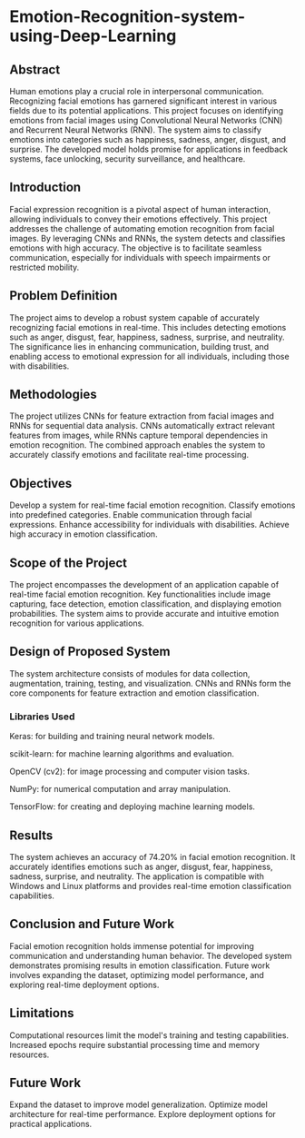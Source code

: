 # Emotion-Recognition-system-using-Deep-Learning

## Abstract
Human emotions play a crucial role in interpersonal communication. Recognizing facial emotions has garnered significant interest in various fields due to its potential applications. This project focuses on identifying emotions from facial images using Convolutional Neural Networks (CNN) and Recurrent Neural Networks (RNN). The system aims to classify emotions into categories such as happiness, sadness, anger, disgust, and surprise. The developed model holds promise for applications in feedback systems, face unlocking, security surveillance, and healthcare.

## Introduction
Facial expression recognition is a pivotal aspect of human interaction, allowing individuals to convey their emotions effectively. This project addresses the challenge of automating emotion recognition from facial images. By leveraging CNNs and RNNs, the system detects and classifies emotions with high accuracy. The objective is to facilitate seamless communication, especially for individuals with speech impairments or restricted mobility.

## Problem Definition
The project aims to develop a robust system capable of accurately recognizing facial emotions in real-time. This includes detecting emotions such as anger, disgust, fear, happiness, sadness, surprise, and neutrality. The significance lies in enhancing communication, building trust, and enabling access to emotional expression for all individuals, including those with disabilities.

## Methodologies
The project utilizes CNNs for feature extraction from facial images and RNNs for sequential data analysis. CNNs automatically extract relevant features from images, while RNNs capture temporal dependencies in emotion recognition. The combined approach enables the system to accurately classify emotions and facilitate real-time processing.

## Objectives
Develop a system for real-time facial emotion recognition.
Classify emotions into predefined categories.
Enable communication through facial expressions.
Enhance accessibility for individuals with disabilities.
Achieve high accuracy in emotion classification.

## Scope of the Project
The project encompasses the development of an application capable of real-time facial emotion recognition. Key functionalities include image capturing, face detection, emotion classification, and displaying emotion probabilities. The system aims to provide accurate and intuitive emotion recognition for various applications.

## Design of Proposed System
The system architecture consists of modules for data collection, augmentation, training, testing, and visualization. CNNs and RNNs form the core components for feature extraction and emotion classification.

### Libraries Used
Keras: for building and training neural network models.

scikit-learn: for machine learning algorithms and evaluation.

OpenCV (cv2): for image processing and computer vision tasks.

NumPy: for numerical computation and array manipulation.

TensorFlow: for creating and deploying machine learning models.

## Results
The system achieves an accuracy of 74.20% in facial emotion recognition. It accurately identifies emotions such as anger, disgust, fear, happiness, sadness, surprise, and neutrality. The application is compatible with Windows and Linux platforms and provides real-time emotion classification capabilities.

## Conclusion and Future Work
Facial emotion recognition holds immense potential for improving communication and understanding human behavior. The developed system demonstrates promising results in emotion classification. Future work involves expanding the dataset, optimizing model performance, and exploring real-time deployment options.

## Limitations
Computational resources limit the model's training and testing capabilities.
Increased epochs require substantial processing time and memory resources.

## Future Work
Expand the dataset to improve model generalization.
Optimize model architecture for real-time performance.
Explore deployment options for practical applications.
